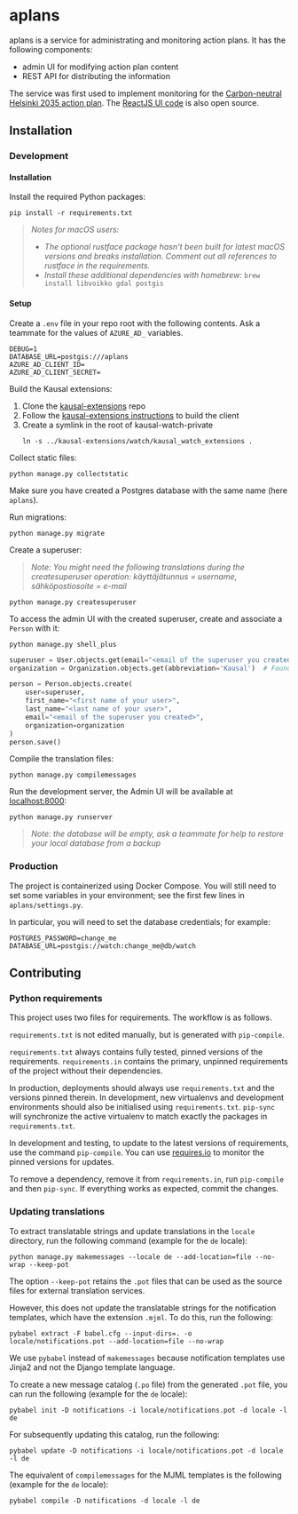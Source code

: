 # aplans

aplans is a service for administrating and monitoring action plans. It has the following components:

- admin UI for modifying action plan content
- REST API for distributing the information

The service was first used to implement monitoring for the [Carbon-neutral Helsinki 2035 action plan](https://www.stadinilmasto.fi/files/2018/03/Executive_summary_HNH2035.pdf). The [ReactJS UI code](https://github.com/City-of-Helsinki/cnh-ui) is also open source.

## Installation

### Development

#### Installation

Install the required Python packages:

```shell
pip install -r requirements.txt
```

> _Notes for macOS users:_
>
> - _The optional rustface package hasn't been built for latest macOS versions and breaks installation. Comment out all references to rustface in the requirements._
> - _Install these additional dependencies with homebrew:_ `brew install libvoikko gdal postgis`

#### Setup

Create a `.env` file in your repo root with the following contents. Ask a teammate for the values of `AZURE_AD_` variables.

```
DEBUG=1
DATABASE_URL=postgis:///aplans
AZURE_AD_CLIENT_ID=
AZURE_AD_CLIENT_SECRET=
```

Build the Kausal extensions:

1. Clone the [kausal-extensions](https://github.com/kausaltech/kausal-extensions) repo
2. Follow the [kausal-extensions instructions](https://github.com/kausaltech/kausal-extensions#building) to build the client
3. Create a symlink in the root of kausal-watch-private
   ```shell
   ln -s ../kausal-extensions/watch/kausal_watch_extensions .
   ```

Collect static files:

```shell
python manage.py collectstatic
```

Make sure you have created a Postgres database with the same name (here `aplans`).

Run migrations:

```shell
python manage.py migrate
```

Create a superuser:

> _Note: You might need the following translations during the createsuperuser operation: käyttäjätunnus = username, sähköpostiosoite = e-mail_

```shell
python manage.py createsuperuser
```

To access the admin UI with the created superuser, create and associate a `Person` with it:

```shell
python manage.py shell_plus
```
```python
superuser = User.objects.get(email="<email of the superuser you created>")
organization = Organization.objects.get(abbreviation='Kausal')  # Found only if database is prepopulated with the help of a coworker

person = Person.objects.create(
    user=superuser,
    first_name="<first name of your user>",
    last_name="<last name of your user>",
    email="<email of the superuser you created>",
    organization=organization
)
person.save()
```

Compile the translation files:

```shell
python manage.py compilemessages
```

Run the development server, the Admin UI will be available at [localhost:8000](http://localhost:8000):

```shell
python manage.py runserver
```

> _Note: the database will be empty, ask a teammate for help to restore your local database from a backup_

### Production

The project is containerized using Docker Compose. You will still need to set some
variables in your environment; see the first few lines in `aplans/settings.py`.

In particular, you will need to set the database credentials; for example:

```
POSTGRES_PASSWORD=change_me
DATABASE_URL=postgis://watch:change_me@db/watch
```

## Contributing

### Python requirements

This project uses two files for requirements. The workflow is as follows.

`requirements.txt` is not edited manually, but is generated
with `pip-compile`.

`requirements.txt` always contains fully tested, pinned versions
of the requirements. `requirements.in` contains the primary, unpinned
requirements of the project without their dependencies.

In production, deployments should always use `requirements.txt`
and the versions pinned therein. In development, new virtualenvs
and development environments should also be initialised using
`requirements.txt`. `pip-sync` will synchronize the active
virtualenv to match exactly the packages in `requirements.txt`.

In development and testing, to update to the latest versions
of requirements, use the command `pip-compile`. You can
use [requires.io](https://requires.io) to monitor the
pinned versions for updates.

To remove a dependency, remove it from `requirements.in`,
run `pip-compile` and then `pip-sync`. If everything works
as expected, commit the changes.

### Updating translations

To extract translatable strings and update translations in the `locale` directory, run the following command (example for the `de` locale):

```
python manage.py makemessages --locale de --add-location=file --no-wrap --keep-pot
```

The option `--keep-pot` retains the `.pot` files that can be used as the source files for external translation services.

However, this does not update the translatable strings for the notification templates, which have the extension `.mjml`. To do this, run the following:

```
pybabel extract -F babel.cfg --input-dirs=. -o locale/notifications.pot --add-location=file --no-wrap
```

We use `pybabel` instead of `makemessages` because notification templates use Jinja2 and not the Django template language.

To create a new message catalog (`.po` file) from the generated `.pot` file, you can run the following (example for the `de` locale):

```
pybabel init -D notifications -i locale/notifications.pot -d locale -l de
```

For subsequently updating this catalog, run the following:

```
pybabel update -D notifications -i locale/notifications.pot -d locale -l de
```

The equivalent of `compilemessages` for the MJML templates is the following (example for the `de` locale):

```
pybabel compile -D notifications -d locale -l de
```
